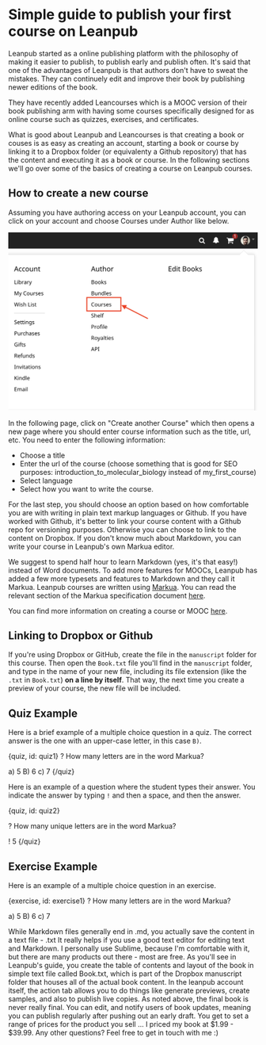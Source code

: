 # Simple guide to publish your first course on Leanpub

Leanpub started as a online publishing platform with the philosophy of making it easier to publish, to publish early and publish often. It's said that one of the advantages of Leanpub is that authors don't have to sweat the mistakes. They can continuely edit and improve their book by publishing newer editions of the book.

They have recently added Leancourses which is a MOOC version of their book publishing arm with having some courses specifically designed for as online course such as quizzes, exercises, and certificates.

What is good about Leanpub and Leancourses is that creating a book or couses is as easy as creating an account, starting a book or course by linking it to a Dropbox folder (or equivalenty a Github repository) that has the content and executing it as a book or course. In the following sections we'll go over some of the basics of creating a course on Leanpub courses.

## How to create a new course

Assuming you have authoring access on your Leanpub account, you can click on your account and choose Courses under Author like below.

![Courses](./img/leanpub_courses/00_courses.png)

In the following page, click on "Create another Course" which then opens a new page where you should enter course information such as the title, url, etc. You need to enter the following information:
- Choose a title
- Enter the url of the course (choose something that is good for SEO purposes: introduction_to_molecular_biology instead of my_first_course)
- Select language
- Select how you want to write the course.

For the last step, you should choose an option based on how comfortable you are with writing in plain text markup languages or Github. If you have worked with Github, it's better to link your course content with a Github repo for versioning purposes. Otherwise you can choose to link to the content on Dropbox. If you don't know much about Markdown, you can write your course in Leanpub's own Markua editor.

We suggest to spend half hour to learn Markdown (yes, it's that easy!) instead of Word documents. To add more features for MOOCs, Leanpub has added a few more typesets and features to Markdown and they call it Markua. Leanpub courses are written using [Markua](http://markua.com). You can read the relevant section of the Markua specification document [here](https://leanpub.com/markua/read#leanpub-auto-quizzes-and-exercises).


You can find more information on creating a course or MOOC [here](https://leanpub.com/markua/read#leanpub-auto-creating-a-course-or-mooc-from-a-markua-document).


## Linking to Dropbox or Github

If you're using Dropbox or GitHub, create the file in the `manuscript` folder for this course. Then open the `Book.txt` file you'll find in the `manuscript` folder, and type in the name of your new file, including its file extension (like the `.txt` in `Book.txt`) **on a line by itself**. That way, the next time you create a preview of your course, the new file will be included.


## Quiz Example

Here is a brief example of a multiple choice question in a quiz. The correct answer is the one with an upper-case letter, in this case `B)`.

{quiz, id: quiz1}
? How many letters are in the word Markua?

a) 5
B) 6
c) 7
{/quiz}

Here is an example of a question where the student types their answer. You indicate the answer by typing `!` and then a space, and then the answer.

{quiz, id: quiz2}

? How many unique letters are in the word Markua?

! 5
{/quiz}

## Exercise Example

Here is an example of a multiple choice question in an exercise.

{exercise, id: exercise1}
? How many letters are in the word Markua?

a) 5
B) 6
c) 7





While Markdown files generally end in .md, you actually save the content in a text file - .txt
It really helps if you use a good text editor for editing text and Markdown. I personally use Sublime, because I'm comfortable with it, but there are many products out there - most are free.
As you'll see in Leanpub's guide, you create the table of contents and layout of the book in simple text file called Book.txt, which is part of the Dropbox manuscript folder that houses all of the actual book content.
In the leanpub account itself, the action tab allows you to do things like generate previews, create samples, and also to publish live copies.
As noted above, the final book is never really final. You can edit, and notify users of book updates, meaning you can publish regularly after pushing out an early draft.
You get to set a range of prices for the product you sell ... I priced my book at $1.99 - $39.99.
Any other questions? Feel free to get in touch with me :)